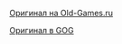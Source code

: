 [Оригинал на Old-Games.ru](https://www.old-games.ru/game/774.html)

[Оригинал в GOG](https://www.gog.com/game/imperium_galactica)